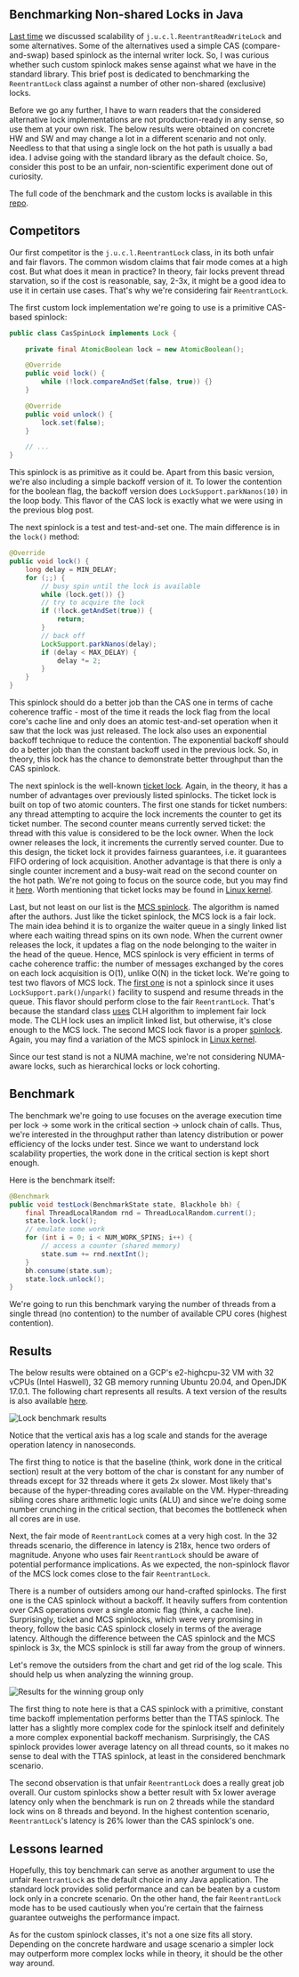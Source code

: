 ## Benchmarking Non-shared Locks in Java

[Last time](https://puzpuzpuz.io/scalable-readers-writer-lock) we discussed scalability of `j.u.c.l.ReentrantReadWriteLock` and some alternatives. Some of the alternatives used a simple CAS (compare-and-swap) based spinlock as the internal writer lock. So, I was curious whether such custom spinlock makes sense against what we have in the standard library. This brief post is dedicated to benchmarking the `ReentrantLock` class against a number of other non-shared (exclusive) locks.

Before we go any further, I have to warn readers that the considered alternative lock implementations are not production-ready in any sense, so use them at your own risk. The below results were obtained on concrete HW and SW and may change a lot in a different scenario and not only. Needless to that that using a single lock on the hot path is usually a bad idea. I advise going with the standard library as the default choice. So, consider this post to be an unfair, non-scientific experiment done out of curiosity.

The full code of the benchmark and the custom locks is available in this [repo](https://github.com/puzpuzpuz/java-microbenchmarks).

## Competitors

Our first competitor is the `j.u.c.l.ReentrantLock` class, in its both unfair and fair flavors. The common wisdom claims that fair mode comes at a high cost. But what does it mean in practice? In theory, fair locks prevent thread starvation, so if the cost is reasonable, say, 2-3x, it might be a good idea to use it in certain use cases. That's why we're considering fair `ReentrantLock`.

The first custom lock implementation we're going to use is a primitive CAS-based spinlock:
```java
public class CasSpinLock implements Lock {

    private final AtomicBoolean lock = new AtomicBoolean();

    @Override
    public void lock() {
        while (!lock.compareAndSet(false, true)) {}
    }

    @Override
    public void unlock() {
        lock.set(false);
    }

    // ...
}
```

This spinlock is as primitive as it could be. Apart from this basic version, we're also including a simple backoff version of it. To lower the contention for the boolean flag, the backoff version does `LockSupport.parkNanos(10)` in the loop body. This flavor of the CAS lock is exactly what we were using in the previous blog post.

The next spinlock is a test and test-and-set one. The main difference is in the `lock()` method:
```java
@Override
public void lock() {
    long delay = MIN_DELAY;
    for (;;) {
        // busy spin until the lock is available
        while (lock.get()) {}
        // try to acquire the lock
        if (!lock.getAndSet(true)) {
            return;
        }
        // back off
        LockSupport.parkNanos(delay);
        if (delay < MAX_DELAY) {
            delay *= 2;
        }
    }
}
```

This spinlock should do a better job than the CAS one in terms of cache coherence traffic - most of the time it reads the lock flag from the local core's cache line and only does an atomic test-and-set operation when it saw that the lock was just released. The lock also uses an exponential backoff technique to reduce the contention. The exponential backoff should do a better job than the constant backoff used in the previous lock. So, in theory, this lock has the chance to demonstrate better throughput than the CAS spinlock.

The next spinlock is the well-known [ticket lock](https://en.wikipedia.org/wiki/Ticket_lock). Again, in the theory, it has a number of advantages over previously listed spinlocks. The ticket lock is built on top of two atomic counters. The first one stands for ticket numbers: any thread attempting to acquire the lock increments the counter to get its ticket number. The second counter means currently served ticket: the thread with this value is considered to be the lock owner. When the lock owner releases the lock, it increments the currently served counter. Due to this design, the ticket lock it provides fairness guarantees, i.e. it guarantees FIFO ordering of lock acquisition. Another advantage is that there is only a single counter increment and a busy-wait read on the second counter on the hot path. We're not going to focus on the source code, but you may find it [here](https://github.com/puzpuzpuz/java-microbenchmarks/blob/6f6ff4311e3fb17fd7a8037f080dd351db9befc7/src/main/java/io/puzpuzpuz/lock/TicketSpinLock.java). Worth mentioning that ticket locks may be found in [Linux kernel](https://lwn.net/Articles/267968/).

Last, but not least on our list is the [MCS spinlock](http://web.mit.edu/6.173/www/currentsemester/readings/R06-scalable-synchronization-1991.pdf). The algorithm is named after the authors. Just like the ticket spinlock, the MCS lock is a fair lock. The main idea behind it is to organize the waiter queue in a singly linked list where each waiting thread spins on its own node. When the current owner releases the lock, it updates a flag on the node belonging to the waiter in the head of the queue. Hence, MCS spinlock is very efficient in terms of cache coherence traffic: the number of messages exchanged by the cores on each lock acquisition is O(1), unlike O(N) in the ticket lock. We're going to test two flavors of MCS lock. The [first one](https://github.com/puzpuzpuz/java-microbenchmarks/blob/6f6ff4311e3fb17fd7a8037f080dd351db9befc7/src/main/java/io/puzpuzpuz/lock/McsSpinLock.java) is not a spinlock since it uses `LockSupport.park()`/`unpark()` facility to suspend and resume threads in the queue. This flavor should perform close to the fair `ReentrantLock`. That's because the standard class [uses](https://github.com/openjdk/jdk/blob/b3dbfc645283cb315016ec531ec41570ab3f75f1/src/java.base/share/classes/java/util/concurrent/locks/AbstractQueuedSynchronizer.java#L319) CLH algorithm to implement fair lock mode. The CLH lock uses an implicit linked list, but otherwise, it's close enough to the MCS lock. The second MCS lock flavor is a proper [spinlock](https://github.com/puzpuzpuz/java-microbenchmarks/blob/6f6ff4311e3fb17fd7a8037f080dd351db9befc7/src/main/java/io/puzpuzpuz/lock/McsSpinLock.java). Again, you may find a variation of the MCS spinlock in [Linux kernel](https://lwn.net/Articles/590243/).

Since our test stand is not a NUMA machine, we're not considering NUMA-aware locks, such as hierarchical locks or lock cohorting.

## Benchmark

The benchmark we're going to use focuses on the average execution time per lock -> some work in the critical section -> unlock chain of calls. Thus, we're interested in the throughput rather than latency distribution or power efficiency of the locks under test. Since we want to understand lock scalability properties, the work done in the critical section is kept short enough.

Here is the benchmark itself:
```java
@Benchmark
public void testLock(BenchmarkState state, Blackhole bh) {
    final ThreadLocalRandom rnd = ThreadLocalRandom.current();
    state.lock.lock();
    // emulate some work
    for (int i = 0; i < NUM_WORK_SPINS; i++) {
        // access a counter (shared memory)
        state.sum += rnd.nextInt();
    }
    bh.consume(state.sum);
    state.lock.unlock();
}
```

We're going to run this benchmark varying the number of threads from a single thread (no contention) to the number of available CPU cores (highest contention).

## Results

The below results were obtained on a GCP's e2-highcpu-32 VM with 32 vCPUs (Intel Haswell), 32 GB memory running Ubuntu 20.04, and OpenJDK 17.0.1. The following chart represents all results. A text version of the results is also available [here](https://gist.github.com/puzpuzpuz/5d47c42ec6f4bcbcf2372941baf0b37a).

![Lock benchmark results](https://cdn.hashnode.com/res/hashnode/image/upload/v1641735307727/Tx0X0PDHg.png)

Notice that the vertical axis has a log scale and stands for the average operation latency in nanoseconds.

The first thing to notice is that the baseline (think, work done in the critical section) result at the very bottom of the char is constant for any number of threads except for 32 threads where it gets 2x slower. Most likely that's because of the hyper-threading cores available on the VM. Hyper-threading sibling cores share arithmetic logic units (ALU) and since we're doing some number crunching in the critical section, that becomes the bottleneck when all cores are in use.

Next, the fair mode of `ReentrantLock` comes at a very high cost. In the 32 threads scenario, the difference in latency is 218x, hence two orders of magnitude. Anyone who uses fair `ReentrantLock` should be aware of potential performance implications. As we expected, the non-spinlock flavor of the MCS lock comes close to the fair `ReentrantLock`.

There is a number of outsiders among our hand-crafted spinlocks. The first one is the CAS spinlock without a backoff. It heavily suffers from contention over CAS operations over a single atomic flag (think, a cache line). Surprisingly, ticket and MCS spinlocks, which were very promising in theory, follow the basic CAS spinlock closely in terms of the average latency. Although the difference between the CAS spinlock and the MCS spinlock is 3x, the MCS spinlock is still far away from the group of winners.

Let's remove the outsiders from the chart and get rid of the log scale. This should help us when analyzing the winning group.

![Results for the winning group only](https://cdn.hashnode.com/res/hashnode/image/upload/v1641735328891/-JaLIQvM8.png)

The first thing to note here is that a CAS spinlock with a primitive, constant time backoff implementation performs better than the TTAS spinlock. The latter has a slightly more complex code for the spinlock itself and definitely a more complex exponential backoff mechanism. Surprisingly, the CAS spinlock provides lower average latency on all thread counts, so it makes no sense to deal with the TTAS spinlock, at least in the considered benchmark scenario.

The second observation is that unfair `ReentrantLock` does a really great job overall. Our custom spinlocks show a better result with 5x lower average latency only when the benchmark is run on 2 threads while the standard lock wins on 8 threads and beyond. In the highest contention scenario, `ReentrantLock`'s latency is 26% lower than the CAS spinlock's one.

## Lessons learned

Hopefully, this toy benchmark can serve as another argument to use the unfair `ReentrantLock` as the default choice in any Java application. The standard lock provides solid performance and can be beaten by a custom lock only in a concrete scenario. On the other hand, the fair `ReentrantLock` mode has to be used cautiously when you're certain that the fairness guarantee outweighs the performance impact.

As for the custom spinlock classes, it's not a one size fits all story. Depending on the concrete hardware and usage scenario a simpler lock may outperform more complex locks while in theory, it should be the other way around.